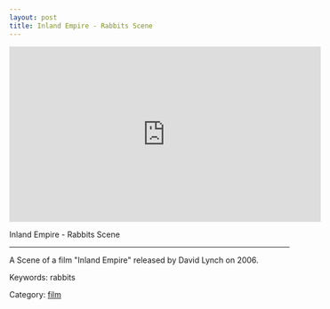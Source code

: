 ```yaml
---
layout: post
title: Inland Empire - Rabbits Scene 
---
```



<div class="tanasinn_contents"><div style="text-align: center;">
<iframe width="560" height="315" src="https://www.youtube.com/embed/So_Xqqc7SRk?controls=0" frameborder="0" allow="accelerometer;display: block; autoplay; encrypted-media; gyroscope; picture-in-picture" allowfullscreen></iframe>
</div></div>


Inland Empire - Rabbits Scene

---

A Scene of a film "Inland Empire" released by David Lynch on 2006.

Keywords: rabbits

Category: [film](/lists/film_list.html)

